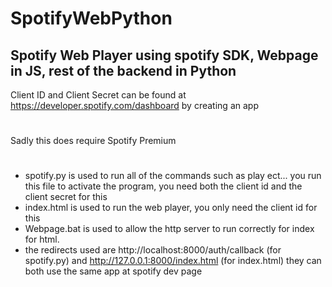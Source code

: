 # SpotifyWebPython
## Spotify Web Player using spotify SDK, Webpage in JS, rest of the backend in Python
Client ID and Client Secret can be found at https://developer.spotify.com/dashboard by creating an app
#
Sadly this does require Spotify Premium
#
- spotify.py is used to run all of the commands such as play ect... you run this file to activate the program, you need both the client id and the client secret for this
- index.html is used to run the web player, you only need the client id for this
- Webpage.bat is used to allow the http server to run correctly for index for html.
- the redirects used are http://localhost:8000/auth/callback (for spotify.py) and http://127.0.0.1:8000/index.html (for index.html) they can both use the same app at spotify dev page
